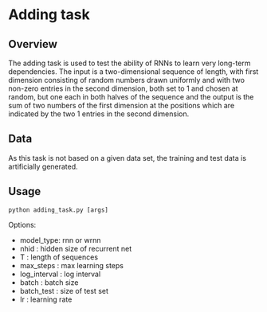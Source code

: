 # Adding task

## Overview
The adding task is used to test the ability of RNNs to learn very long-term dependencies. The input is a two-dimensional sequence of length, with first dimension consisting of random numbers drawn uniformly and with two non-zero entries in the second dimension, both set to $1$ and chosen at random, but one each in both halves of the sequence and the output is the sum of two numbers of the first dimension at the positions which are indicated by the two 1 entries in the second dimension.

## Data
As this task is not based on a given data set, the training and test data is artificially generated.

## Usage

```
python adding_task.py [args]
```

Options:
- model_type: rnn or wrnn
- nhid : hidden size of recurrent net
- T : length of sequences
- max_steps : max learning steps
- log_interval : log interval
- batch : batch size
- batch_test : size of test set
- lr : learning rate
